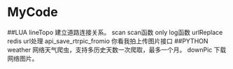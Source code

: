 # MyCode

##LUA
lineTopo  建立道路连接关系。
scan      scan函数
only      log函数
urlReplace  redis url处理
api_save_rtrpic_fromio  你看我拍上传图片接口
##PYTHON
weather   网络天气爬虫，支持多历史天数一次爬取，最多一个月。
downPic   下载网络图片。
